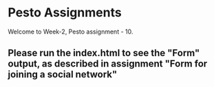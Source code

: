 # Pesto Assignments
Welcome to Week-2, Pesto assignment - 10.

## Please run the index.html to see the "Form" output, as described in assignment "Form for joining a social network"
